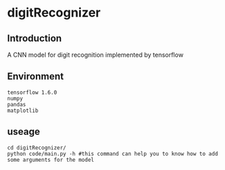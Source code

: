 # digitRecognizer

## Introduction
A CNN model for digit recognition implemented by tensorflow

## Environment
    tensorflow 1.6.0
    numpy
    pandas
    matplotlib
  

## useage
    cd digitRecognizer/
    python code/main.py -h #this command can help you to know how to add some arguments for the model
    

